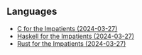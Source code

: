 
## Languages

- [C for the Impatients (2024-03-27)](2024-03-27_c_for_the_impatients.md)
- [Haskell for the Impatients (2024-03-27)](2024-03-27_haskell_for_the_impatients.md)
- [Rust for the Impatients (2024-03-27)](2024-03-27_rust_for_the_impatients.md)



